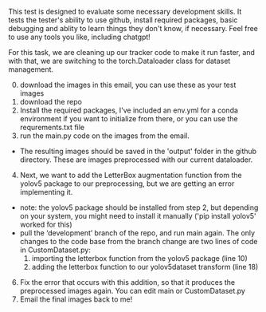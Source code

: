 This test is designed to evaluate some necessary development skills. It tests the tester's ability to use github, install required packages, basic debugging and ablity to learn things they don't know, if necessary. Feel free to use any tools you like, including chatgpt! 

For this task, we are cleaning up our tracker code to make it run faster, and with that, we are switching to the torch.Dataloader class for dataset management. 

0) download the images in this email, you can use these as your test images 
1) download the repo
2) Install the required packages, I've included an env.yml for a conda environment if you want to initialize from there, or you can use the requrements.txt file
3) run the main.py code on the images from the email.  
  - The resulting images should be saved in the 'output' folder in the github directory. These are images preprocessed with our current dataloader. 
4) Next, we want to add the LetterBox augmentation function from the yolov5 package to our preprocessing, but we are getting an error implementing it.
  - note: the yolov5 package should be installed from step 2, but depending on your system, you might need to install it manually ('pip install yolov5' worked for this) 
  - pull the ‘development’ branch of the repo, and run main again. The only changes to the code base from the branch change are two lines of code in CustomDataset.py:
     1) importing the letterbox function from the yolov5 package (line 10) 
     2) adding the letterbox function to our yolov5dataset transform (line 18)
6) Fix the error that occurs with this addition, so that it produces the preprocessed images again. You can edit main or CustomDataset.py
7) Email the final images back to me! 
